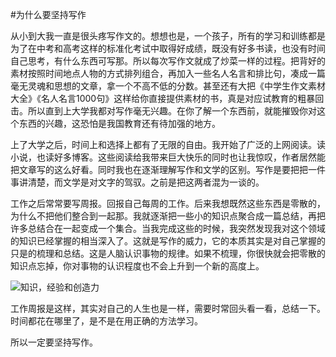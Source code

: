 #为什么要坚持写作

从小到大我一直是很头疼写作文的。想想也是，一个孩子，所有的学习和训练都是为了在中考和高考这样的标准化考试中取得好成绩，既没有好多书读，也没有时间自己思考，有什么东西可写那。所以每次写作文就成了炒菜一样的过程。把背好的素材按照时间地点人物的方式排列组合，再加入一些名人名言和排比句，凑成一篇毫无灵魂和思想的文章，拿一个不高不低的分数。甚至还有大把《中学生作文素材大全》《名人名言1000句》这样给你直接提供素材的书，真是对应试教育的粗暴回击。所以直到上大学我都对写作毫无兴趣。在你了解一个东西前，就能摧毁你对这个东西的兴趣，这恐怕是我国教育还有待加强的地方。

上了大学之后，时间上和选择上都有了无限的自由。我开始了广泛的上网阅读。读小说，也读好多博客。这些阅读给我带来巨大快乐的同时也让我惊叹，作者居然能把文章写的这么好看。同时我也在逐渐理解写作和文学的区别。写作是要把把一件事讲清楚，而文学是对文字的驾驭。之前是把这两者混为一谈的。

工作之后常常要写周报。回报自己每周的工作。后来我想既然这些东西是零散的，为什么不把他们整合到一起那。我就逐渐把一些小的知识点聚合成一篇总结，再把许多总结合在一起变成一个集合。当我完成这些的时候，我突然发现我对这个领域的知识已经掌握的相当深入了。这就是写作的威力，它的本质其实是对自己掌握的只是的梳理和总结。这是人脑认识事物的规律。如果不梳理，你很快就会把零散的知识点忘掉，你对事物的认识程度也不会上升到一个新的高度上。

![知识，经验和创造力](http://xjq314.com/knowledge.jpg)

工作周报是这样，其实对自己的人生也是一样，需要时常回头看一看，总结一下。时间都花在哪里了，是不是在用正确的方法学习。

所以一定要坚持写作。
